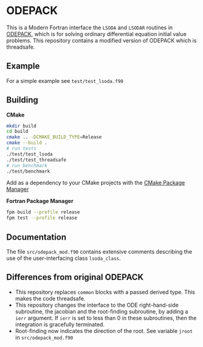 # ODEPACK

This is a Modern Fortran interface the `LSODA` and `LSODAR` routines in [ODEPACK](https://people.sc.fsu.edu/~jburkardt/f77_src/odepack/odepack.html), which is for solving ordinary differential equation initial value problems. This repository contains a modified version of ODEPACK which is threadsafe.

## Example

For a simple example see `test/test_lsoda.f90`

## Building

**CMake**

```sh
mkdir build
cd build
cmake .. -DCMAKE_BUILD_TYPE=Release
cmake --build .
# run tests
./test/test_lsoda
./test/test_threadsafe
# run benchmark
./test/benchmark
```

Add as a dependency to your CMake projects with the [CMake Package Manager](https://github.com/cpm-cmake/CPM.cmake)

**Fortran Package Manager**

```sh
fpm build --profile release
fpm test --profile release
```

## Documentation

The file `src/odepack_mod.f90` contains extensive comments describing the use of the user-interfacing class `lsoda_class`.

## Differences from original ODEPACK

- This repository replaces `common` blocks with a passed derived type. This makes the code threadsafe.
- This repository changes the interface to the ODE right-hand-side subroutine, the jacobian and the root-finding subroutine, by adding a `ierr` argument. If `ierr` is set to less than 0 in these subroutines, then the integration is gracefully terminated.
- Root-finding now indicates the direction of the root. See variable `jroot` in `src/odepack_mod.f90`